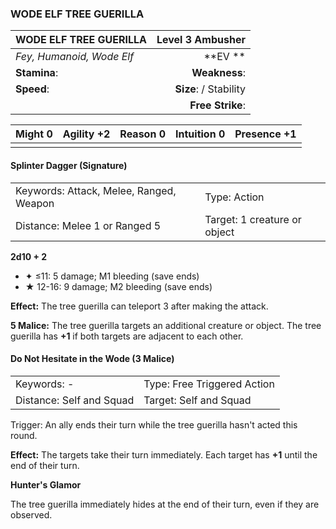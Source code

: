 ### WODE ELF TREE GUERILLA

| WODE ELF TREE GUERILLA    |   **Level 3 Ambusher** |
| :------------------------ | ---------------------: |
| *Fey, Humanoid, Wode Elf* |            \*\*EV \*\* |
| **Stamina**:              |          **Weakness**: |
| **Speed**:                | **Size**:  / Stability |
|                           |       **Free Strike**: |

| **Might** 0 | **Agility** +2 | **Reason** 0 | **Intuition** 0 | **Presence** +1 |
| ----------- | -------------- | ------------ | --------------- | --------------- |
|             |                |              |                 |                 |

#### Splinter Dagger (Signature)

|                                         |                              |
| :-------------------------------------- | :--------------------------- |
| Keywords: Attack, Melee, Ranged, Weapon | Type: Action                 |
| Distance: Melee 1 or Ranged 5           | Target: 1 creature or object |

**2d10 + 2**

- ✦ ≤11: 5 damage; M1 bleeding (save ends)
- ★ 12-16: 9 damage; M2 bleeding (save ends)

**Effect:** The tree guerilla can teleport 3 after making the attack.

**5 Malice:** The tree guerilla targets an additional creature or object. The tree guerilla has **+1** if both targets are adjacent to each other.

#### Do Not Hesitate in the Wode (3 Malice)

|                          |                             |
| :----------------------- | :-------------------------- |
| Keywords: -              | Type: Free Triggered Action |
| Distance: Self and Squad | Target: Self and Squad      |

Trigger: An ally ends their turn while the tree guerilla hasn't acted this round.

**Effect:** The targets take their turn immediately. Each target has **+1** until the end of their turn.

**Hunter's Glamor**

The tree guerilla immediately hides at the end of their turn, even if they are observed.
